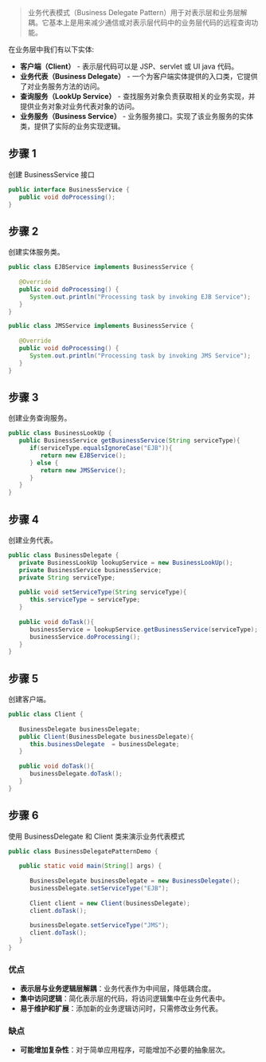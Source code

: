 > 业务代表模式（Business Delegate Pattern）用于对表示层和业务层解耦。它基本上是用来减少通信或对表示层代码中的业务层代码的远程查询功能。

在业务层中我们有以下实体:

- **客户端（Client）** - 表示层代码可以是 JSP、servlet 或 UI java 代码。
- **业务代表（Business Delegate）** - 一个为客户端实体提供的入口类，它提供了对业务服务方法的访问。
- **查询服务（LookUp Service）** - 查找服务对象负责获取相关的业务实现，并提供业务对象对业务代表对象的访问。
- **业务服务（Business Service）** - 业务服务接口。实现了该业务服务的实体类，提供了实际的业务实现逻辑。

## 步骤 1

创建 BusinessService 接口
```java
public interface BusinessService {
   public void doProcessing();
}
```
## 步骤 2

创建实体服务类。
```java
public class EJBService implements BusinessService {
 
   @Override
   public void doProcessing() {
      System.out.println("Processing task by invoking EJB Service");
   }
}

public class JMSService implements BusinessService {
 
   @Override
   public void doProcessing() {
      System.out.println("Processing task by invoking JMS Service");
   }
}
```
## 步骤 3

创建业务查询服务。
```java
public class BusinessLookUp {
   public BusinessService getBusinessService(String serviceType){
      if(serviceType.equalsIgnoreCase("EJB")){
         return new EJBService();
      } else {
         return new JMSService();
      }
   }
}
```
## 步骤 4

创建业务代表。
```java
public class BusinessDelegate {
   private BusinessLookUp lookupService = new BusinessLookUp();
   private BusinessService businessService;
   private String serviceType;
 
   public void setServiceType(String serviceType){
      this.serviceType = serviceType;
   }
 
   public void doTask(){
      businessService = lookupService.getBusinessService(serviceType);
      businessService.doProcessing();     
   }
}
```
## 步骤 5

创建客户端。
```java
public class Client {
   
   BusinessDelegate businessDelegate;
   public Client(BusinessDelegate businessDelegate){
      this.businessDelegate  = businessDelegate;
   }
 
   public void doTask(){      
      businessDelegate.doTask();
   }
}
```
## 步骤 6

使用 BusinessDelegate 和 Client 类来演示业务代表模式
```java
public class BusinessDelegatePatternDemo {
   
   public static void main(String[] args) {
 
      BusinessDelegate businessDelegate = new BusinessDelegate();
      businessDelegate.setServiceType("EJB");
 
      Client client = new Client(businessDelegate);
      client.doTask();
 
      businessDelegate.setServiceType("JMS");
      client.doTask();
   }
}
```
### 优点

- **表示层与业务逻辑层解耦**：业务代表作为中间层，降低耦合度。
- **集中访问逻辑**：简化表示层的代码，将访问逻辑集中在业务代表中。
- **易于维护和扩展**：添加新的业务逻辑访问时，只需修改业务代表。

### 缺点

- **可能增加复杂性**：对于简单应用程序，可能增加不必要的抽象层次。